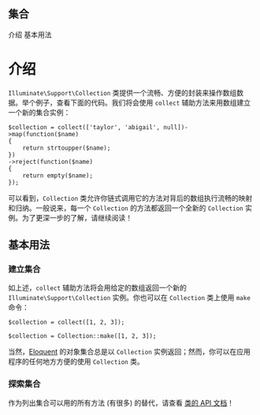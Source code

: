 ## 集合

介绍
基本用法

# 介绍

`Illuminate\Support\Collection` 类提供一个流畅、方便的封装来操作数组数据。举个例子，查看下面的代码。我们将会使用 `collect` 辅助方法来用数组建立一个新的集合实例：

```
$collection = collect(['taylor', 'abigail', null])->map(function($name)
{
    return strtoupper($name);
})
->reject(function($name)
{
    return empty($name);
});
```

可以看到，`Collection` 类允许你链式调用它的方法对背后的数组执行流畅的映射和归纳。一般说来，每一个 `Collection` 的方法都返回一个全新的 `Collection` 实例。为了更深一步的了解，请继续阅读！


## 基本用法

### 建立集合

如上述，`collect` 辅助方法将会用给定的数组返回一个新的 `Illuminate\Support\Collection` 实例。你也可以在 `Collection` 类上使用 `make` 命令：

```
$collection = collect([1, 2, 3]);

$collection = Collection::make([1, 2, 3]);
```

当然，[Eloquent](eloquent.md) 的对象集合总是以 `Collection` 实例返回；然而，你可以在应用程序的任何地方方便的使用 `Collection` 类。

### 探索集合

作为列出集合可以用的所有方法 (有很多) 的替代，请查看 [类的 API 文档](http://laravel.com/api/master/Illuminate/Support/Collection.html)！